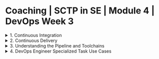 # Coaching | SCTP in SE | Module 4 | DevOps Week 3

<details>
<summary>1. Continuous Integration</summary>

## What is Continuous Integration

Continuous Integration (CI) is a software development practice where members of a team integrate their work frequently, usually each person integrates at least daily — leading to multiple integrations per day. Each integration is verified by an automated build (including test) to detect integration errors as quickly as possible. This concept is one of the key enablers of agile development and DevOps practices.

## Key Components of Continuous Integration

<img src="https://upload.wikimedia.org/wikipedia/commons/9/9c/Continuous_Integration.jpg" />

|Component|Description|
|-|-|
|**Automated Build and Test** | Every time code is integrated, it is automatically built and tested. This process ensures that the integration did not break any existing functionality and that the new changes work as expected.|
|**Version Control** | All source code is stored in a version control system (VCS). Developers frequently commit their changes to the VCS repository which triggers the CI process.|
|**Build Server** | A dedicated server, or a cloud service, which monitors the VCS repository. It detects new commits, fetches the latest code, and performs builds andx tests.|
|**Feedback Mechanisms** | The system provides feedback to developers about the success or failure of builds and tests. The feedback is rapid and automated, often delivered through email, a dashboard, or integration with development tools.|

## Benefits of Continuous Integration

- **Reduced Integration Conflicts**
   - Regularly merging changes reduces the chances of encountering serious merge conflicts or integration issues, promoting smoother progress as the codebase grows.

- **Early Bug Detection**
   - With frequent integrations, defects are discovered and addressed early in the development cycle, which reduces the cost and complexity of fixing bugs in later stages.

- **Improved Project Visibility**
   - Continuous feedback on the system’s health and the impact of changes allows teams to have a better understanding of the project status, making planning and progress tracking more effective.

- **Increase in Product Confidence**
   - Regular testing and consistency checks increase confidence in the quality and stability of the product, which can lead to higher customer satisfaction.

- **Automation of the Build and Deployment Process**
   - Automation reduces human error in building and deploying applications, ensuring that the application can be reliably released at any time and with less effort.

- **Faster Release Rate**
   - CI supports a more rapid release cycle by allowing teams to integrate and validate changes faster, which speeds up the time-to-market for features.

- **Enhanced Developer Productivity**
   - By automating repetitive tasks and organizing the development process, CI frees up developers’ time and mental load, allowing them to focus on more valuable tasks.

- **Immediate Feedback**
   - Developers receive immediate feedback on their work, making it easier to address issues promptly and correctly without disrupting other parts of the project.

- **Simplified Testing**
   - Each integration can be automatically tested in multiple aspects, simplifying testing and ensuring comprehensive coverage, which might be skipped manually.

- **Consistency in Code Quality**
    - Enforcing coding standards and running static analysis tools during the integration process ensures that the code meets quality standards consistently.

- **Facilitation of Collaborative Work**
    - Easier synchronization with the main branch reduces barriers to parallel work, enabling more efficient collaboration among team members.

- **Reduced Costs**
    - Early detection of defects, reduced manual tasks, and faster release cycles lead to significant cost savings over the project lifecycle.

- **Early Code Vulnerability Detection**
    - Early detection of vulnerable code, hence reduce refactoring time during the testing phase.

</details>

<details>
<summary>2. Continuous Delivery</summary>

## What is Continuous Delivery?

Continuous Delivery is a software development practice where code changes are automatically built, tested, and prepared for a release to production. It expands upon Continuous Integration by deploying all code changes to a testing environment and/or a production environment after the build stage. This practice aims to make releases more predictable and schedule them at a business's convenience, without the need for excessive manual work.

## Components of Continuous Delivery

<img style="background-color:white;" src="https://upload.wikimedia.org/wikipedia/commons/thumb/c/c3/Continuous_Delivery_process_diagram.svg/1280px-Continuous_Delivery_process_diagram.svg.png" />

Continuous Delivery typically consists of several key components:

|Component|Description|
|-|-|
|**Release Automation**|Automates the process of deploying applications to production environments safely and sustainably. This includes the capability to roll back to previous versions seamlessly if something goes wrong.|
|**Environment Management**|Maintains consistency across multiple development, testing, and production environments to prevent issues related to environmental discrepancies.|
|**Configuration Management**|Manages infrastructure and application configurations independently from the application itself. This often involves using tools that can replicate environments quickly according to predefined templates.|
|**Monitoring and Reporting**|Tracks the performance of applications and the infrastructure supporting them in real-time. Monitoring is crucial for quickly identifying and addressing issues post-release.|

## Benefits of Continuous Delivery

Continuous Delivery offers several advantages:

- **Faster Time to Market**
  - Allows businesses to reduce the lead time in delivering features, updates, and bug fixes to customers, often enhancing competitive advantage.

- **Higher Release Quality**
  - Frequent releases often mean smaller, more manageable changes. This typically leads to lower deployment risk and higher quality software.

- **Lower Costs**
  - Automating the release process reduces the need for manual oversight and intervention, allowing team members to focus on more valuable activities.

- **Improved Productivity and Efficiency**
  - Removing manual gates and reducing rework associated with the traditional phased release process allows developers to move faster and more efficiently.

- **Manage Diversed Hosting Environment**

With automation, we are able to deploy artifacts to different hosting environment such as Virtual MAchine, Container, and Serverless.

- **Reduced Risk of Failures**
  - Continuous testing and smaller incremental changes typically mean fewer bugs and reduced risk of major failures in production.

</details>

<details>
<summary>3. Understanding the Pipeline and Toolchains</summary>

## Pipeline Anatomy

CircleCI Sample [Link](https://circleci.com/docs/sample-config/)

Sample:
```yaml
version: 2.1

# Define the jobs we want to run for this project
jobs:
  build:
    docker:
      - image: cimg/base:2023.03
    steps:
      - checkout
      - run: echo "this is the build job"
  test:
    docker:
      - image: cimg/base:2023.03
    steps:
      - checkout
      - run: echo "this is the test job"

# Orchestrate our job run sequence
workflows:
  build_and_test:
    jobs:
      - build
      - test

```

Observation of CircleCI YAML File:

- 1 YAML has many workflows
- 1 workflow has many jobs
- jobs can be reusable

In a typical github flow, changes in the `develop` branch would trigger a CI workflow. Changes in the `main` branch would trigger CI and CD workflow. The commonly reusable jobs are `build` and `test`.

## Pipeline's Toolchain

<img src="https://devops.com/wp-content/uploads/2021/05/devsecopstools.png" />

- Each steps of CICD utilizes different set of tools: from development to post-deployment.
- DevSecOps simply add security related automation into the CICD Pipeline

> Question to ponder: do you need to know all these tools to be considered a decent developer?

</details>

<details>
<summary>4. DevOps Engineer Specialized Task Use Cases</summary>

## Scenario 1: Performance Test

### Scenario:
A DevOps engineer at a software company is tasked with conducting performance tests on a new, feature-rich web application expected to handle significant user traffic.

### Responsibilities:
- **Test Planning and Design**: Define performance testing strategies, select appropriate tools (e.g., JMeter, LoadRunner), and identify key performance indicators (KPIs).
- **Environment Setup**: Provision a test environment that mirrors the production environment using infrastructure as code tools like Terraform or Ansible.
- **Test Execution**: Implement automated scripts to simulate user behavior and traffic at various scales.
- **Monitoring and Optimization**: Utilize monitoring tools like Prometheus and Grafana to gather performance metrics and identify bottlenecks.

### Outcome:
The performance tests reveal several critical issues, including slow database queries and inadequate load balancing. The DevOps engineer collaborates with the development team to optimize SQL queries and configures additional load balancers, significantly improving the application's performance.

## Scenario 2. Early Demo Environment

### Scenario:
Prior to a major product launch, a DevOps engineer needs to set up a stable demo environment for stakeholder review.

### Responsibilities:
- **Environment Provisioning**: Use Docker containers managed with Kubernetes to quickly spin up isolated instances of the application.
- **Configuration Management**: Ensure the environment is consistent with production settings but with scoped-down data using ConfigMaps and Secrets in Kubernetes.
- **Automation**: Automate the deployment process using CI/CD pipelines (e.g., Jenkins, GitLab CI) to allow for rapid updates and fixes.
- **Access Control**: Implement role-based access controls using service meshes like Istio to manage who can interact with the demo environment.

### Outcome:
The demo environment is successfully used in multiple stakeholder meetings, facilitating early feedback that is incorporated into the development process, improving product quality and aligning final deliverables with stakeholder expectations.

## Scenario 3. White Labeling Business

### Scenario:
A company wants to offer their application as a white-labeled product for various clients. A DevOps engineer is tasked with enabling and managing this capability efficiently.

### Responsibilities:
- **Dynamic Configuration**: Implement and manage a configuration system that allows easy customization of logos, themes, and domain names (using environment variables or feature flags).
- **Isolation**: Use Kubernetes namespaces or virtual private clouds (VPCs) to isolate client environments securely.
- **Automation and Scaling**: Automate the process of spinning up a new client environment using scripts that pull from a templated checklist.
- **Continuous Delivery**: Ensure that updates, features, and fixes are delivered smoothly across all client instances without disruptions.

### Outcome:
The white labeling process is standardized and automated, allowing the company to onboard new clients rapidly. Each client receives a customized and isolated instance of the product, enhancing client satisfaction and scaling business operations.


</details>